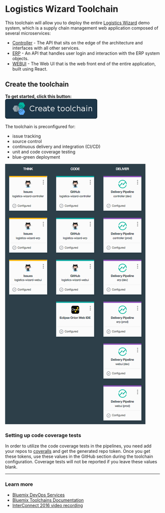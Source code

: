 # Logistics Wizard Toolchain

This toolchain will allow you to deploy the entire [Logistics Wizard](https://github.com/IBM-Bluemix/logistics-wizard) demo system, which is a supply chain management web application composed of several microservices:  
- [Controller][github_controller_url] - The API that sits on the edge of the architecture and interfaces with all other services.  
- [ERP][github_erp_url] - An API that handles user login and interaction with the ERP system objects.  
- [WEBUI][github_webui_url] - The Web UI that is the web front end of the entire application, built using React.

## Create the toolchain

**To get started, click this button:**  
[![Deploy To Bluemix](./.bluemix/create_toolchain_button.png)](https://new-console.ng.bluemix.net/devops/setup/deploy/?repository=https%3A//github.com//IBM-Bluemix/logistics-wizard-toolchain.git)

The toolchain is preconfigured for:

- issue tracking
- source control
- continuous delivery and integration (CI/CD)
- unit and code coverage testing
- blue-green deployment

![Toolchain template steps](./.bluemix/toolchain.png)

### Setting up code coverage tests

In order to utilize the code coverage tests in the pipelines, you need add your repos to [coveralls][coveralls_url] and get the generated repo token. Once you get these tokens, use these values in the GitHub section during the toolchain configuration. Coverage tests will not be reported if you leave these values blank.

---
### Learn more

* [Bluemix DevOps Services][bluemix_devops_url]
* [Bluemix Toolchains Documentation][toolchains_overview_url]
* [InterConnect 2016 video recording][toolchains_interconnect_video_url]

<!--Links-->
[bluemix_devops_url]: https://new-console.ng.bluemix.net/devops
[github_controller_url]: https://github.com/IBM-Bluemix/logistics-wizard-controller
[github_erp_url]: https://github.com/IBM-Bluemix/logistics-wizard-erp
[github_webui_url]: https://github.com/IBM-Bluemix/logistics-wizard-webui
[coveralls_url]: https://coveralls.io/
[toolchains_overview_url]: https://new-console.ng.bluemix.net/docs/toolchains/toolchains_overview.html
[toolchains_interconnect_video_url]: https://vimeo.com/156126035/8b04b8878a
